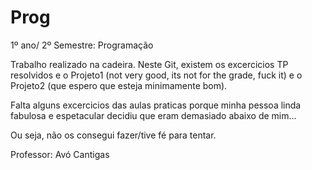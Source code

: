 # Prog
1º ano/ 2º Semestre: Programação

Trabalho realizado na cadeira. 
Neste Git, existem os excercicios TP resolvidos e o Projeto1 (not very good, its not for the grade, fuck it) e o Projeto2 (que espero que esteja minimamente bom).

Falta alguns excercicios das aulas praticas porque minha pessoa linda fabulosa e espetacular decidiu que eram demasiado abaixo de mim...

Ou seja, não os consegui fazer/tive fé para tentar.

Professor: Avó Cantigas

